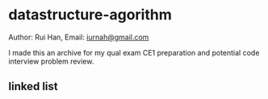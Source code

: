 datastructure-agorithm
==============
Author: Rui Han,
Email: iurnah@gmail.com

I made this an archive for my qual exam CE1 preparation and potential code
interview problem review.

linked list
-----------
